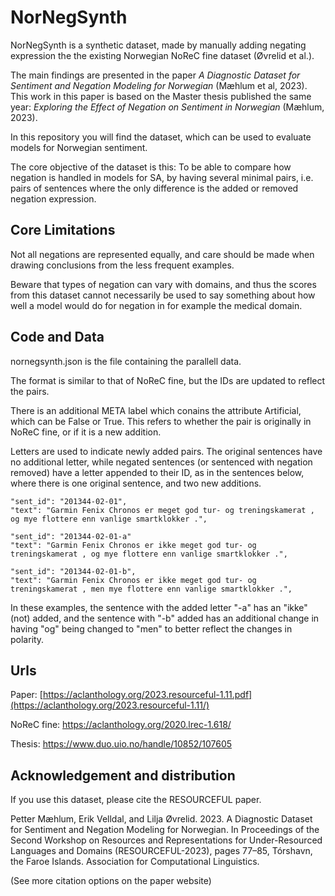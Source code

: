# NorNegSynth


NorNegSynth is a synthetic dataset, made by manually adding negating expression the the existing Norwegian NoReC fine dataset (Øvrelid et al.).

The main findings are presented in the paper _A Diagnostic Dataset for Sentiment and Negation Modeling for Norwegian_ (Mæhlum et al, 2023). This work in this paper is based on the Master thesis published the same year: _Exploring the Effect of Negation on Sentiment in Norwegian_ (Mæhlum, 2023).

In this repository you will find the dataset, which can be used to evaluate models for Norwegian sentiment.

The core objective of the dataset is this: To be able to compare how negation is handled in models for SA, by having several minimal pairs, i.e. pairs of sentences where the only difference is the added or removed negation expression.

## Core Limitations

Not all negations are represented equally, and care should be made when drawing conclusions from the less frequent examples.

Beware that types of negation can vary with domains, and thus the scores from this dataset cannot necessarily be used to say something about how well a model would do for negation in for example the medical domain.



## Code and Data

nornegsynth.json is the file containing the parallell data.

The format is similar to that of NoReC fine, but the IDs are updated to reflect the pairs.

There is an additional META label which conains the attribute Artificial, which can be False or True. This refers to whether the pair is originally in NoReC fine, or if it is a new addition.

Letters are used to indicate newly added pairs. The original sentences have no additional letter, while negated sentences (or sentenced with negation removed) have a letter appended to their ID, as in the sentences below, where there is one original sentence, and two new additions. 

```
"sent_id": "201344-02-01",
"text": "Garmin Fenix Chronos er meget god tur- og treningskamerat , og mye flottere enn vanlige smartklokker .",

"sent_id": "201344-02-01-a"
"text": "Garmin Fenix Chronos er ikke meget god tur- og treningskamerat , og mye flottere enn vanlige smartklokker .",

"sent_id": "201344-02-01-b",
"text": "Garmin Fenix Chronos er ikke meget god tur- og treningskamerat , men mye flottere enn vanlige smartklokker .",
```

In these examples, the sentence with the added letter "-a" has an "ikke" (not) added, and the sentence with "-b" added has an additional change in having "og" being changed to "men" to better reflect the changes in polarity.

## Urls

Paper: 
[https://aclanthology.org/2023.resourceful-1.11.pdf](https://aclanthology.org/2023.resourceful-1.11/)

NoReC fine:
https://aclanthology.org/2020.lrec-1.618/

Thesis:
https://www.duo.uio.no/handle/10852/107605

## Acknowledgement and distribution
If you use this dataset, please cite the RESOURCEFUL paper.

Petter Mæhlum, Erik Velldal, and Lilja Øvrelid. 2023. A Diagnostic Dataset for Sentiment and Negation Modeling for Norwegian. In Proceedings of the Second Workshop on Resources and Representations for Under-Resourced Languages and Domains (RESOURCEFUL-2023), pages 77–85, Tórshavn, the Faroe Islands. Association for Computational Linguistics.

(See more citation options on the paper website)
